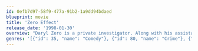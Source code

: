 ```yaml
---
id: 0efb7d97-58f9-477a-91b2-1a9dd94bdaed
blueprint: movie
title: 'Zero Effect'
release_date: '1998-01-30'
overview: "Daryl Zero is a private investigator. Along with his assistant, Steve Arlo he solves impossible crimes and puzzles. Though a master investigator, when he is not working, Zero doesn't know what to do with himself. He has no social skills, writes bad music, and drives Arlo crazy. In his latest case, Zero must find out who is blackmailing a rich executive, and when his client won't tell him, why."
genres: '[{"id": 35, "name": "Comedy"}, {"id": 80, "name": "Crime"}, {"id": 9648, "name": "Mystery"}, {"id": 53, "name": "Thriller"}]'
---
```


